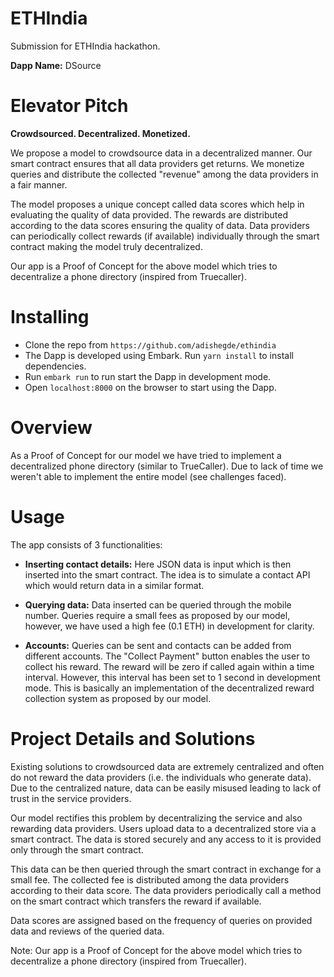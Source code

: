 # ETHIndia
Submission for ETHIndia hackathon.

**Dapp Name:** DSource

# Elevator Pitch
**Crowdsourced. Decentralized. Monetized.**

We propose a model to crowdsource data in a decentralized manner. Our smart contract ensures that all data providers get returns. We monetize queries and distribute the collected "revenue" among the data providers in a fair manner.

The model proposes a unique concept called data scores which help in evaluating the quality of data provided. The rewards are distributed according to the data scores ensuring the quality of data. Data providers can periodically collect rewards (if available) individually through the smart contract making the model truly decentralized. 

Our app is a Proof of Concept for the above model which tries to decentralize a phone directory (inspired from Truecaller).



# Installing
- Clone the repo from `https://github.com/adishegde/ethindia`
- The Dapp is developed using Embark. Run `yarn install` to install dependencies.
- Run `embark run` to run start the Dapp in development mode.
- Open `localhost:8000` on the browser to start using the Dapp.

# Overview
As a Proof of Concept for our model we have tried to implement a decentralized phone directory (similar to TrueCaller).
Due to lack of time we weren't able to implement the entire model (see challenges faced).

# Usage

The app consists of 3 functionalities:

- **Inserting contact details:** Here JSON data is input which is then inserted into the smart contract. The idea is to
  simulate a contact API which would return data in a similar format.

- **Querying data:** Data inserted can be queried through the mobile number. Queries require a small fees as 
proposed by our model, however, we have used a high fee (0.1 ETH) in development for clarity.

- **Accounts:** Queries can be sent and contacts can be added from different accounts. The "Collect Payment" button
enables the user to collect his reward. The reward will be zero if called again within a time interval.
However, this interval has been set to 1 second in development mode. This is basically an implementation of
the decentralized reward collection system as proposed by our model. 

# Project Details and Solutions
Existing solutions to crowdsourced data are extremely centralized and often do not reward the data providers (i.e. the individuals who generate data). Due to the centralized nature, data can be easily misused leading to lack of trust in the service providers.

Our model rectifies this problem by decentralizing the service and also rewarding data providers. Users upload data to a decentralized store via a smart contract. The data is stored securely and any access to it is provided only through the smart contract.

This data can be then queried through the smart contract in exchange for a small fee. The collected fee is distributed among the data providers according to their data score. The data providers periodically call a method on the smart contract which transfers the reward if available.

Data scores are assigned based on the frequency of queries on provided data and reviews of the queried data.

Note: Our app is a Proof of Concept for the above model which tries to decentralize a phone directory (inspired from Truecaller).
